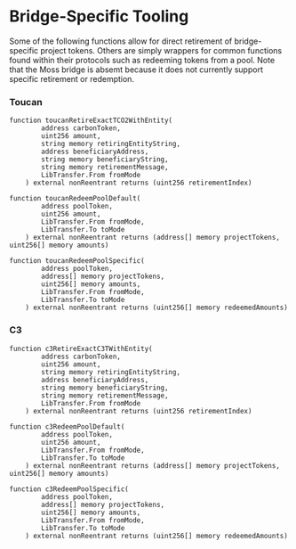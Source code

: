 # Bridge-Specific Tooling

Some of the following functions allow for direct retirement of bridge-specific project tokens. Others are simply wrappers for common functions found within their protocols such as redeeming tokens from a pool. Note that the Moss bridge is absemt because it does not currently support specific retirement or redemption.

### Toucan

```solidity
function toucanRetireExactTCO2WithEntity(
        address carbonToken,
        uint256 amount,
        string memory retiringEntityString,
        address beneficiaryAddress,
        string memory beneficiaryString,
        string memory retirementMessage,
        LibTransfer.From fromMode
    ) external nonReentrant returns (uint256 retirementIndex)
```

```solidity
function toucanRedeemPoolDefault(
        address poolToken,
        uint256 amount,
        LibTransfer.From fromMode,
        LibTransfer.To toMode
    ) external nonReentrant returns (address[] memory projectTokens, uint256[] memory amounts) 
```

```solidity
function toucanRedeemPoolSpecific(
        address poolToken,
        address[] memory projectTokens,
        uint256[] memory amounts,
        LibTransfer.From fromMode,
        LibTransfer.To toMode
    ) external nonReentrant returns (uint256[] memory redeemedAmounts)
```

### C3

```solidity
function c3RetireExactC3TWithEntity(
        address carbonToken,
        uint256 amount,
        string memory retiringEntityString,
        address beneficiaryAddress,
        string memory beneficiaryString,
        string memory retirementMessage,
        LibTransfer.From fromMode
    ) external nonReentrant returns (uint256 retirementIndex)
```

```solidity
function c3RedeemPoolDefault(
        address poolToken,
        uint256 amount,
        LibTransfer.From fromMode,
        LibTransfer.To toMode
    ) external nonReentrant returns (address[] memory projectTokens, uint256[] memory amounts)
```

```solidity
function c3RedeemPoolSpecific(
        address poolToken,
        address[] memory projectTokens,
        uint256[] memory amounts,
        LibTransfer.From fromMode,
        LibTransfer.To toMode
    ) external nonReentrant returns (uint256[] memory redeemedAmounts)
```
